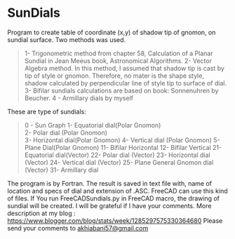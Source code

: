 # SunDials
Program to create table of coordinate (x,y) of shadow tip of gnomon, on sundial surface.
Two methods was used. 

> 1- Trigonometric method from chapter 58, Calculation of a Planar Sundial in Jean Meeus book, Astronomical Algorithms. 
> 2- Vector Algebra method. In this method, I assumed that shadow tip is cast by tip of style or gnomon. Therefore, no mater is the shape style, shadow calculated by perpendicular line of style tip to surface of dial.
> 3- Bifilar sundials calculations are based on book: Sonnenuhren by Beucher.
> 4 - Armillary dials by myself

These are type of sundials:
> 0 - Sun Graph 
> 1-  Equatorial dial(Polar Gnomon)  
> 2-  Polar dial (Polar Gnomon)  
> 3-  Horizontal dial(Polar Gnomon) 
> 4-  Vertical dial (Polar Gnomon) 
> 5-  Plane Dial(Polar Gnomon) 
> 11- Bifilar Horizontal 
> 12- Bifilar Vertical 
> 21- Equatorial dial(Vector) 
> 22- Polar dial (Vector)
> 23- Horizontal dial (Vector) 
> 24- Vertical dial (Vector) 
> 25- Plane General Gnomon dial (Vector) 
> 31- Armillary dial 

The program is by Fortran. The result is saved in text file with, name of location and specs of dial and extension of .ASC. FreeCAD can use this kind of files.
If You run FreeCADSundials.py in FreeCAD macro, the drawing of sundial will be created.
I will be grateful if I have your comments. More description at my blog :
https://www.blogger.com/blog/stats/week/1285297575330364680
Please send your comments to akhiabani57@gmail.com

